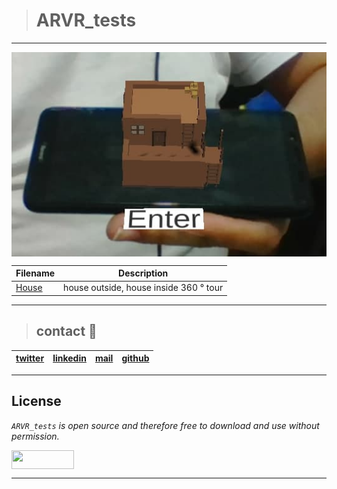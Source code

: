 > # ARVR_tests
---
<a href="ARVR_tesrt"><img src="ARVR_test.jpg" align="center"></a>

| **Filename** | **Description** |
|---|---|
| [House](./firts_ARVR/AR_test) | house outside, house inside 360 ° tour |
---
> ## contact 💬

| [twitter](https://twitter.com/RICARDO1470) | [linkedin](https://www.linkedin.com/in/ricardo-alfonso-camayo/) | [mail](1466@holbertonschool.com) | [github](https://github.com/ricardo1470/README/blob/master/README.md) |
|---|---|---|---|

---

## License
*`ARVR_tests` is open source and therefore free to download and use without permission.*

<a href="url"><img src="https://www.holbertonschool.com/holberton-logo.png" align="middle" width="100" height="30"></a>

---